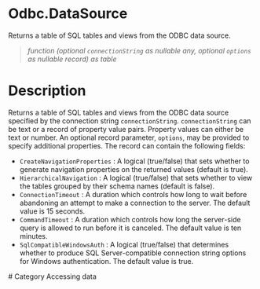 # Odbc.DataSource
Returns a table of SQL tables and views from the ODBC data source. 
> _function (optional <code>connectionString</code> as nullable any, optional <code>options</code> as nullable record) as table_

# Description 
Returns a table of SQL tables and views from the ODBC data source specified by the connection string <code>connectionString</code>. <code>connectionString</code> can be text or a record of property value pairs. Property values can either be text or number. An optional record parameter, <code>options</code>, may be provided to specify additional properties. The record can contain the following fields:
    <ul>
<li><code>CreateNavigationProperties</code> : A logical (true/false) that sets whether to generate navigation properties on the returned values (default is true).</li>
<li><code>HierarchicalNavigation</code> : A logical (true/false) that sets whether to view the tables grouped by their schema names (default is false).</li>
<li><code>ConnectionTimeout</code> : A duration which controls how long to wait before abandoning an attempt to make a connection to the server. The default value is 15 seconds.</li>
<li><code>CommandTimeout</code> : A duration which controls how long the server-side query is allowed to run before it is canceled. The default value is ten minutes.</li>
<li><code>SqlCompatibleWindowsAuth</code> : A logical (true/false) that determines whether to produce SQL Server-compatible connection string options for Windows authentication. The default value is true.</li>
</ul>
# Category 
Accessing data
